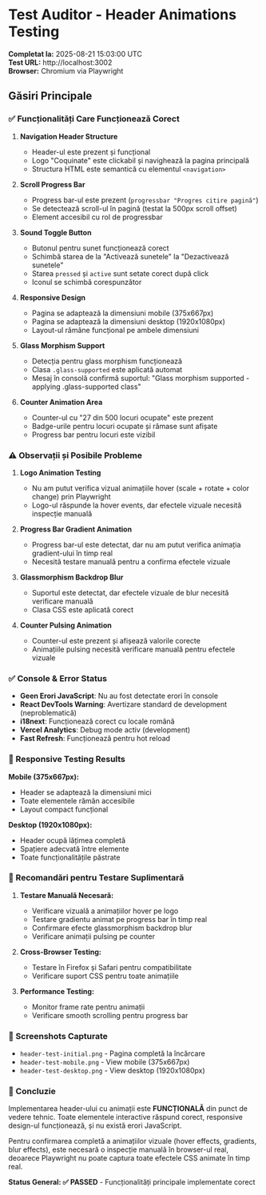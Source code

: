 # Test Auditor - Header Animations Testing

**Completat la:** 2025-08-21 15:03:00 UTC  
**Test URL:** http://localhost:3002  
**Browser:** Chromium via Playwright  

## Găsiri Principale

### ✅ Funcționalități Care Funcționează Corect

1. **Navigation Header Structure**
   - Header-ul este prezent și funcțional
   - Logo "Coquinate" este clickabil și navighează la pagina principală
   - Structura HTML este semantică cu elementul `<navigation>`

2. **Scroll Progress Bar**
   - Progress bar-ul este prezent (`progressbar "Progres citire pagină"`)
   - Se detectează scroll-ul în pagină (testat la 500px scroll offset)
   - Element accesibil cu rol de progressbar

3. **Sound Toggle Button**
   - Butonul pentru sunet funcționează corect
   - Schimbă starea de la "Activează sunetele" la "Dezactivează sunetele"
   - Starea `pressed` și `active` sunt setate corect după click
   - Iconul se schimbă corespunzător

4. **Responsive Design**
   - Pagina se adaptează la dimensiuni mobile (375x667px)
   - Pagina se adaptează la dimensiuni desktop (1920x1080px)
   - Layout-ul rămâne funcțional pe ambele dimensiuni

5. **Glass Morphism Support**
   - Detecția pentru glass morphism funcționează
   - Clasa `.glass-supported` este aplicată automat
   - Mesaj în consolă confirmă suportul: "Glass morphism supported - applying .glass-supported class"

6. **Counter Animation Area**
   - Counter-ul cu "27 din 500 locuri ocupate" este prezent
   - Badge-urile pentru locuri ocupate și rămase sunt afișate
   - Progress bar pentru locuri este vizibil

### ⚠️ Observații și Posibile Probleme

1. **Logo Animation Testing**
   - Nu am putut verifica vizual animațiile hover (scale + rotate + color change) prin Playwright
   - Logo-ul răspunde la hover events, dar efectele vizuale necesită inspecție manuală

2. **Progress Bar Gradient Animation**
   - Progress bar-ul este detectat, dar nu am putut verifica animația gradient-ului în timp real
   - Necesită testare manuală pentru a confirma efectele vizuale

3. **Glassmorphism Backdrop Blur**
   - Suportul este detectat, dar efectele vizuale de blur necesită verificare manuală
   - Clasa CSS este aplicată corect

4. **Counter Pulsing Animation**
   - Counter-ul este prezent și afișează valorile corecte
   - Animațiile pulsing necesită verificare manuală pentru efectele vizuale

### ✅ Console & Error Status

- **Geen Erori JavaScript**: Nu au fost detectate erori în console
- **React DevTools Warning**: Avertizare standard de development (neproblematică)
- **i18next**: Funcționează corect cu locale română
- **Vercel Analytics**: Debug mode activ (development)
- **Fast Refresh**: Funcționează pentru hot reload

### 📱 Responsive Testing Results

**Mobile (375x667px):**
- Header se adaptează la dimensiuni mici
- Toate elementele rămân accesibile
- Layout compact funcțional

**Desktop (1920x1080px):**
- Header ocupă lățimea completă
- Spațiere adecvată între elemente
- Toate funcționalitățile păstrate

### 🔧 Recomandări pentru Testare Suplimentară

1. **Testare Manuală Necesară:**
   - Verificare vizuală a animațiilor hover pe logo
   - Testare gradientu animat pe progress bar în timp real
   - Confirmare efecte glassmorphism backdrop blur
   - Verificare animații pulsing pe counter

2. **Cross-Browser Testing:**
   - Testare în Firefox și Safari pentru compatibilitate
   - Verificare suport CSS pentru toate animațiile

3. **Performance Testing:**
   - Monitor frame rate pentru animații
   - Verificare smooth scrolling pentru progress bar

### 📸 Screenshots Capturate

- `header-test-initial.png` - Pagina completă la încărcare
- `header-test-mobile.png` - View mobile (375x667px)  
- `header-test-desktop.png` - View desktop (1920x1080px)

### 🎯 Concluzie

Implementarea header-ului cu animații este **FUNCȚIONALĂ** din punct de vedere tehnic. Toate elementele interactive răspund corect, responsive design-ul funcționează, și nu există erori JavaScript. 

Pentru confirmarea completă a animațiilor vizuale (hover effects, gradients, blur effects), este necesară o inspecție manuală în browser-ul real, deoarece Playwright nu poate captura toate efectele CSS animate în timp real.

**Status General: ✅ PASSED** - Funcționalități principale implementate corect